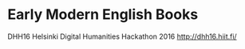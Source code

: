 Early Modern English Books
==========================

DHH16 Helsinki Digital Humanities Hackathon 2016
http://dhh16.hiit.fi/


